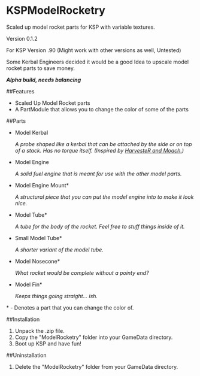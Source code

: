# KSPModelRocketry
Scaled up model rocket parts for KSP with variable textures.

Version 0.1.2

For KSP Version .90 (Might work with other versions as well, Untested)

Some Kerbal Engineers decided it would be a good Idea to upscale model rocket parts to save money.

***Alpha build, needs balancing***

##Features

* Scaled Up Model Rocket parts
* A PartModule that allows you to change the color of some of the parts

##Parts

* Model Kerbal

    *A probe shaped like a kerbal that can be attached by the side or on top of a stack. Has no torque itself. (Inspired by [HarvesteR and Moach.](http://forum.kerbalspaceprogram.com/threads/8995-I-have-found-it!!-THE-ORIGINAL-KERBO-LOG))*

* Model Engine

    *A solid fuel engine that is meant for use with the other model parts.*

* Model Engine Mount\*

    *A structural piece that you can put the model engine into to make it look nice.*

* Model Tube\*

    *A tube for the body of the rocket. Feel free to stuff things inside of it.*

* Small Model Tube\*

    *A shorter variant of the model tube.*

* Model Nosecone\*

    *What rocket would be complete without a pointy end?*

* Model Fin\*

    *Keeps things going straight... ish.*

\* \- Denotes a part that you can change the color of.

##Installation

1. Unpack the .zip file.
2. Copy the "ModelRocketry" folder into your GameData directory.
3. Boot up KSP and have fun!

##Uninstallation

1. Delete the "ModelRocketry" folder from your GameData directory.
